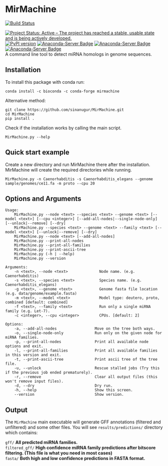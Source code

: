 # MirMachine

[![Build Status](https://app.travis-ci.com/sinanugur/MirMachine.svg?branch=master)](https://app.travis-ci.com/sinanugur/MirMachine)  

[![Project Status: Active – The project has reached a stable, usable state and is being actively developed.](http://www.repostatus.org/badges/latest/active.svg)](http://www.repostatus.org/#active)  [![PyPI version](https://badge.fury.io/py/MirMachine.svg)](https://badge.fury.io/py/MirMachine)  [![Anaconda-Server Badge](https://anaconda.org/bioconda/mirmachine/badges/installer/conda.svg)](https://conda.anaconda.org/bioconda)  [![Anaconda-Server Badge](https://anaconda.org/bioconda/mirmachine/badges/downloads.svg)](https://anaconda.org/bioconda/mirmachine)  
[![Anaconda-Server Badge](https://anaconda.org/bioconda/mirmachine/badges/latest_release_relative_date.svg)](https://anaconda.org/bioconda/mirmachine)  
A command line tool to detect miRNA homologs in genome sequences.


Installation
------------
To install this package with conda run:

```
conda install -c bioconda -c conda-forge mirmachine
```


Alternative method:
```
git clone https://github.com/sinanugur/MirMachine.git
cd MirMachine
pip install .
```

Check if the installation works by calling the main script.
```
MirMachine.py --help
```

Quick start example
-------------------
Create a new directory and run MirMachine there after the installation. MirMachine will create the required directories while running.
```
MirMachine.py -n Caenorhabditis -s Caenorhabditis_elegans --genome sample/genomes/ce11.fa -m proto --cpu 20
```

Options and Arguments
---------------------
```
Usage:
    MirMachine.py --node <text> --species <text> --genome <text> [--model <text>] [--cpu <integer>] [--add-all-nodes|--single-node-only] [--unlock|--remove] [--dry]
    MirMachine.py --species <text> --genome <text> --family <text> [--model <text>] [--unlock|--remove] [--dry]
    MirMachine.py --node <text> [--add-all-nodes]
    MirMachine.py --print-all-nodes
    MirMachine.py --print-all-families
    MirMachine.py --print-ascii-tree
    MirMachine.py (-h | --help)
    MirMachine.py --version

Arguments:
    -n <text>, --node <text>              Node name. (e.g. Caenorhabditis)
    -s <text>, --species <text>           Species name. (e.g. Caenorhabditis_elegans)
    -g <text>, --genome <text>            Genome fasta file location (e.g. data/genome/example.fasta)
    -m <text>, --model <text>             Model type: deutero, proto, combined [default: combined]
    -f <text>, --family <text>            Run only a single miRNA family (e.g. Let-7).
    -c <integer>, --cpu <integer>         CPUs. [default: 2]

Options:
    -a, --add-all-nodes                 Move on the tree both ways.
    -o, --single-node-only              Run only on the given node for miRNA families.
    -p, --print-all-nodes               Print all available node options and exit.
    -l, --print-all-families            Print all available families in this version and exit.
    -t, --print-ascii-tree              Print ascii tree of the tree file.
    -u, --unlock                        Rescue stalled jobs (Try this if the previous job ended prematurely).
    -r, --remove                        Clear all output files (this won't remove input files).
    -d, --dry                           Dry run.
    -h, --help                          Show this screen.
    --version                           Show version.
```

Output
------
The `MirMachine` main executable will generate GFF annotations (filtered and unfiltered) and some other files.
You will see `results/predictions/` directory which contains:

`gff/` __All predicted miRNA families.__  
`filtered_gff/` __High confidence miRNA family predictions after bitscore filtering. (This file is what you need in most cases)__  
`fasta/` __Both high and low confidence predictions in FASTA format.__  



